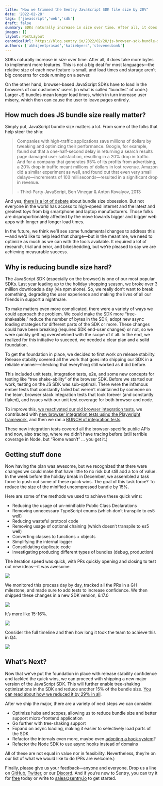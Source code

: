 ```yaml
---
title: "How we trimmed the Sentry JavaScript SDK file size by 20%"
date: '2022-02-28'
tags: ['javascript','web','sdk']
draft: false
summary: SDKs naturally increase in size over time. After all, it does take more bytes to implement more features. This is not a big deal for most languages—the relative size of each new feature is small, and load times and storage aren’t big concerns for code running on a server. Larger JS bundles mean longer load times, which in turn increase user misery, which then can cause the user to leave pages entirely.
images: []
layout: PostLayout
canonicalUrl: https://blog.sentry.io/2022/02/28/js-browser-sdk-bundle-size-matters/
authors: ['abhijeetprasad','katiebyers','steveneubank']
---
```


SDKs naturally increase in size over time. After all, it does take more bytes to implement more features. This is not a big deal for most languages—the relative size of each new feature is small, and load times and storage aren’t big concerns for code running on a server.

On the other hand, browser-based JavaScript SDKs have to load in the browsers of our customers’ users (in what is called “bundles” of code.) Larger JS bundles mean longer load times, which in turn increase user misery, which then can cause the user to leave pages entirely.

## How much does JS bundle size really matter?
Simply put, JavaScript bundle size matters a lot. From some of the folks that help steer the ship:

> Companies with high-traffic applications save millions of dollars by tweaking and optimizing their performance. Google, for example, found out that a one-half-second delay in returning a search results page damaged user satisfaction, resulting in a 20% drop in traffic. And for a company that generates 95% of its profits from advertising, a 20% drop in traffic meant millions of dollars in lost revenue. Amazon did a similar experiment as well, and found out that even very small delays—increments of 100 milliseconds—resulted in a significant drop in revenue.
>
> \- Third-Party JavaScript, Ben Vinegar & Anton Kovalyov, 2013

And yes, [there is a lot of debate](https://medium.com/swlh/the-unhealthy-obsession-with-javascript-bundle-size-bf0945184c86) about bundle size obsession. But not everyone in the world has access to high-speed internet and the latest and greatest toys from big smartphone and laptop manufacturers. Those folks are disproportionately affected by the move towards bigger and bigger web apps with longer and longer load times.

In the future, we think we’ll see some fundamental changes to address this—and we’d like to help lead that charge—but in the meantime, we need to optimize as much as we can with the tools available. It required a lot of research, trial and error, and bikeshedding, but we’re pleased to say we are achieving measurable success.

## Why is reducing bundle size hard?
The JavaScript SDK (especially on the browser) is one of our most popular SDKs. Last year leading up to the holiday shopping season, we broke over 3 million downloads a day (via npm alone). So, we really don’t want to break something, degrading the user experience and making the lives of all our friends in support a nightmare.

To make matters even more complicated, there were a variety of ways we could approach the problem. We could make the SDK more “tree-shakeable,” reduce the number of bytes in the SDK, adopt new async loading strategies for different parts of the SDK or more. These changes could have been breaking (required SDK end-user changes) or not, so we were quickly getting overwhelmed with the scope of it all. In the end, we realized for this initiative to succeed, we needed a clear plan and a solid foundation.

To get the foundation in place, we decided to first work on release stability. Release stability covered all the work that goes into shipping our SDK in a reliable manner—checking that everything still worked as it did before.

This included unit tests, integration tests, e2e, and some new concepts for testing like “tree shake-ability” of the browser SDK. Before we started our work, testing on the JS SDK was sub-optimal. There were the infamous ember tests that constantly failed but weren’t maintained by someone on the team, browser stack integration tests that took forever (and constantly flaked), and issues with our unit test coverage for both browser and node.

To improve this, [we reactivated our old browser integration tests](https://github.com/getsentry/sentry-javascript/pull/4226), we contributed with [new browser integration tests using the Playwright framework](https://github.com/getsentry/sentry-javascript/pull/3989), and then we ran a [BUNCH of integration tests](https://github.com/getsentry/sentry-javascript/pulls?q=is%3Apr+add+integration+tests+is%3Aclosed+milestone%3A%22Release+Stability%22).

These new integration tests covered all the browser-specific public APIs and now, also tracing, where we didn’t have tracing before (still terrible coverage in Node, but “Rome wasn’t” … you get it.)

## Getting stuff done
Now having the plan was awesome, but we recognized that there were changes we could make that have little to no risk but still add a ton of value. In the week before the holiday break in December, we assembled a task force to push out some of these quick wins. The goal of this task force? To reduce the size of the minified uncompressed bundle by 15%.

Here are some of the methods we used to achieve these quick wins:

* Reducing the usage of un-minifiable Public Class Declarations
* Removing unnecessary TypeScript enums (which don’t transpile to es5 well)
* Reducing wasteful protocol code
* Removing usage of optional chaining (which doesn’t transpile to es5 well)
* Converting classes to functions + objects
* Simplifying the internal logger
* Consolidating duplicate code
* Investigating producing different types of bundles (debug, production)

The iteration speed was quick, with PRs quickly opening and closing to test out new ideas—it was awesome.

![](/images/js-browser-sdk-bundle-size-matters/gh-pr.png)

We monitored this process day by day, tracked all the PRs in a GH milestone, and made sure to add tests to increase confidence. We then shipped these changes in a new SDK version, 6.17.0

![](/images/js-browser-sdk-bundle-size-matters/tweet.png)

It’s more like 15-16%.

![](/images/js-browser-sdk-bundle-size-matters/size-diff.png)

Consider the full timeline and then how long it took the team to achieve this in Q4.

![](/images/js-browser-sdk-bundle-size-matters/timeline.png)

## What’s Next?
Now that we’ve put the foundation in place with release stability confidence and tackled the quick wins, we can proceed with shipping a new major version of the JavaScript SDK. This will further enable tree-shaking optimizations in the SDK and reduce another 15% of the bundle size. [You can read about how we reduced it by 29% in all](/blog/javascript-sdk-package-reduced). 

After we ship the major, there are a variety of next steps we can consider.

* Optimize hubs and scopes, allowing us to reduce bundle size and better support micro-frontend application
* Go further with tree-shaking support
* Expand on async loading, making it easier to selectively load parts of the SDK
* Refactor the internals even more, maybe even [adopting a hook system](https://gist.github.com/mitsuhiko/deb73a83f1d2acea330b766cece435c6)?
* Refactor the Node SDK to use async hooks instead of domains

All of these are not equal in value nor in feasibility. Nevertheless, they’re on our list of what we would like to do (PRs are welcome.)

Finally, please give us your feedback—anyone and everyone. Drop us a line on [GitHub](https://github.com/getsentry/sentry-javascript), [Twitter](https://twitter.com/getsentry), or our [Discord](https://discord.com/invite/sentry). And if you’re new to Sentry, you can try it for [free](https://sentry.io/orgredirect/try-business/) today or write to sales@sentry.io to get started.